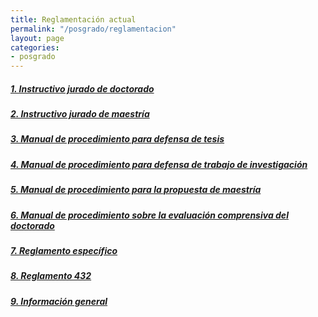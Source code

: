 ```yaml
---
title: Reglamentación actual
permalink: "/posgrado/reglamentacion"
layout: page
categories:
- posgrado
---
```



##### [1. Instructivo jurado de doctorado](https://drive.google.com/file/d/0B6uM1aBlvxWrQVVORk5MakQ4X2R3WDlFWFRCa0k3bzA4U19V/view)
##### [2. Instructivo jurado de maestría](https://drive.google.com/file/d/0B6uM1aBlvxWrRWJINnRxVVBaenZoUGU0dmx3Y29BczRKTDE0/view)
##### [3. Manual de procedimiento para defensa de tesis](https://drive.google.com/file/d/0B6uM1aBlvxWranIyNGNiaXNuakpxVXNiWDZmZzVfVkJXNi0w/view)
##### [4. Manual de procedimiento para defensa de trabajo de investigación](https://drive.google.com/file/d/0B6uM1aBlvxWrSFROaDRMdERHSERNZEF4dVpyaXNUSEI2Nmo4/view)
##### [5. Manual de procedimiento para la propuesta de maestría](https://drive.google.com/file/d/0B6uM1aBlvxWrVmE4ZW1ZT3NPd3pKYmVNYkM0bWhySnZaSFRJ/view)
##### [6. Manual de procedimiento sobre la evaluación comprensiva del doctorado](https://drive.google.com/file/d/0B6uM1aBlvxWrZzAtbU0zcTFlZXp0TThkUGRIZHBnSFhwSy0w/view)
##### [7. Reglamento específico](https://drive.google.com/file/d/0B6uM1aBlvxWrY1Z2aFdoQnZHNDNVVlJ3bUV6UEhJVTFfTUVj/view)
##### [8. Reglamento 432](https://drive.google.com/file/d/0B6uM1aBlvxWrVnVjakVpNkxEVGFGMUVwanlRQ2p5aDFmdDEw/view)
##### [9. Información general](https://sites.google.com/a/fisica.udea.edu.co/posgrado/)
